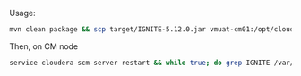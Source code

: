 
Usage:

```sh
mvn clean package && scp target/IGNITE-5.12.0.jar vmuat-cm01:/opt/cloudera/csd/
```

Then, on CM node

```sh
service cloudera-scm-server restart && while true; do grep IGNITE /var/log/cloudera-scm-server/cloudera-scm-server.log | tail -n2; netstat -an | grep 7180 | grep LIST; sleep 1; done
```

